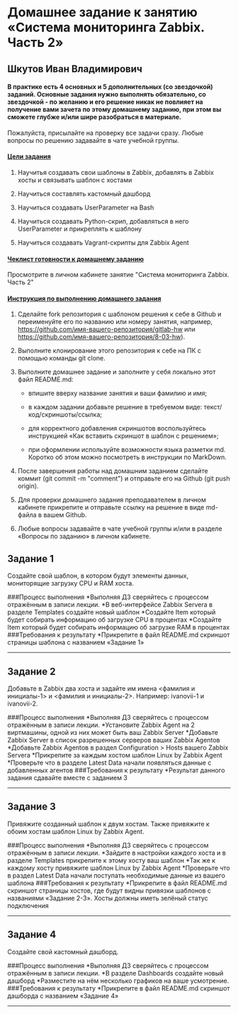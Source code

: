 # Домашнее задание к занятию «Система мониторинга Zabbix. Часть 2»

## Шкутов Иван Владимирович


#### В практике есть 4 основных и 5 дополнительных (со звездочкой) заданий. Основные задания нужно выполнять обязательно, со звездочкой - по желанию и его решение никак не повлияет на получение вами зачета по этому домашнему заданию, при этом вы сможете глубже и/или шире разобраться в материале.

Пожалуйста, присылайте на проверку все задачи сразу. Любые вопросы по решению задавайте в чате учебной группы.

#### <ins>Цели задания</ins>

1. Научитья создавать свои шаблоны в Zabbix, добавлять в Zabbix хосты и связывать шаблон с хостами

2. Научиться составлять кастомный дашборд

3. Научиться создавать UserParameter на Bash

4. Научиться создавать Python-скрип, добавляться в него UserParameter и прикреплять к шаблону

5. Научиться создавать Vagrant-скрипты для Zabbix Agent

#### <ins>Чеклист готовности к домашнему заданию</ins>

Просмотрите в личном кабинете занятие "Система мониторинга Zabbix. Часть 2"

#### <ins>Инструкция по выполнению домашнего задания</ins>

1. Сделайте fork репозитория c шаблоном решения к себе в Github и переименуйте его по названию или номеру занятия, например, https://github.com/имя-вашего-репозитория/gitlab-hw или https://github.com/имя-вашего-репозитория/8-03-hw).

2. Выполните клонирование этого репозитория к себе на ПК с помощью команды git clone.

3. Выполните домашнее задание и заполните у себя локально этот файл README.md:

   - впишите вверху название занятия и ваши фамилию и имя;
   
   - в каждом задании добавьте решение в требуемом виде: текст/код/скриншоты/ссылка;
   
   - для корректного добавления скриншотов воспользуйтесь инструкцией «Как вставить скриншот в шаблон с решением»;
   
   - при оформлении используйте возможности языка разметки md. Коротко об этом можно посмотреть в инструкции по MarkDown.

4. После завершения работы над домашним заданием сделайте коммит (git commit -m "comment") и отправьте его на Github (git push origin).

5. Для проверки домашнего задания преподавателем в личном кабинете прикрепите и отправьте ссылку на решение в виде md-файла в вашем Github.

6. Любые вопросы задавайте в чате учебной группы и/или в разделе «Вопросы по заданию» в личном кабинете.


## Задание 1
 Создайте свой шаблон, в котором будут элементы данных, мониторящие загрузку CPU и RAM хоста.

###Процесс выполнения
*Выполняя ДЗ сверяйтесь с процессом отражённым в записи лекции.
*В веб-интерфейсе Zabbix Servera в разделе Templates создайте новый шаблон
*Создайте Item который будет собирать информацию об загрузке CPU в процентах
*Создайте Item который будет собирать информацию об загрузке RAM в процентах
###Требования к результату
 *Прикрепите в файл README.md скриншот страницы шаблона с названием «Задание 1»


---

## Задание 2
 Добавьте в Zabbix два хоста и задайте им имена <фамилия и инициалы-1> и <фамилия и инициалы-2>. Например: ivanovii-1 и ivanovii-2.

###Процесс выполнения
*Выполняя ДЗ сверяйтесь с процессом отражённым в записи лекции.
*Установите Zabbix Agent на 2 виртмашины, одной из них может быть ваш Zabbix Server
*Добавьте Zabbix Server в список разрешенных серверов ваших Zabbix Agentов
*Добавьте Zabbix Agentов в раздел Configuration > Hosts вашего Zabbix Servera
*Прикрепите за каждым хостом шаблон Linux by Zabbix Agent
*Проверьте что в разделе Latest Data начали появляться данные с добавленных агентов
###Требования к результату
 *Результат данного задания сдавайте вместе с заданием 3

---

## Задание 3
 Привяжите созданный шаблон к двум хостам. Также привяжите к обоим хостам шаблон Linux by Zabbix Agent.

###Процесс выполнения
*Выполняя ДЗ сверяйтесь с процессом отражённым в записи лекции.
*Зайдите в настройки каждого хоста и в разделе Templates прикрепите к этому хосту ваш шаблон
*Так же к каждому хосту привяжите шаблон Linux by Zabbix Agent
*Проверьте что в раздел Latest Data начали поступать необходимые данные из вашего шаблона
###Требования к результату
 *Прикрепите в файл README.md скриншот страницы хостов, где будут видны привязки шаблонов с названиями «Задание 2-3». Хосты должны иметь зелёный статус подключения

---

## Задание 4
 Создайте свой кастомный дашборд.

###Процесс выполнения
*Выполняя ДЗ сверяйтесь с процессом отражённым в записи лекции.
*В разделе Dashboards создайте новый дашборд
*Разместите на нём несколько графиков на ваше усмотрение.
###Требования к результату
 *Прикрепите в файл README.md скриншот дашборда с названием «Задание 4»


---
